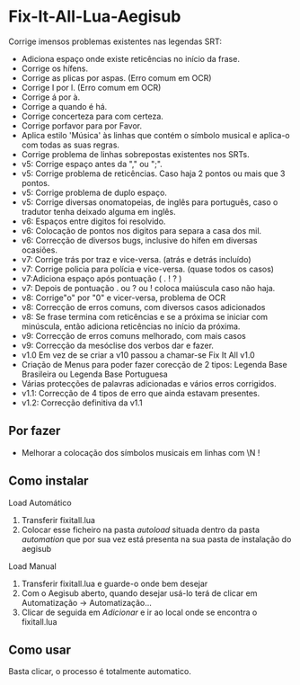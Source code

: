 Fix-It-All-Lua-Aegisub
========================

Corrige imensos problemas existentes nas legendas SRT:
- Adiciona espaço onde existe reticências no início da frase.
- Corrige os hífens.
- Corrige as plicas por aspas. (Erro comum em OCR)
- Corrige I por l. (Erro comum em OCR)
- Corrige á por à.
- Corrige a quando é há.
- Corrige concerteza para com certeza.
- Corrige porfavor para por Favor.
- Aplica estilo 'Música' às linhas que contém o símbolo musical e aplica-o com todas as suas regras.
- Corrige problema de linhas sobrepostas existentes nos SRTs.
-	v5: Corrige espaço antes da "," ou ";".
-	v5: Corrige problema de reticências. Caso haja 2 pontos ou mais que 3 pontos.
-	v5: Corrige problema de duplo espaço.
-	v5: Corrige diversas onomatopeias, de inglês para português, caso o tradutor tenha deixado alguma em inglês.
- v6: Espaços entre digitos foi resolvido.
- v6: Colocação de pontos nos digitos para separa a casa dos mil.
- v6: Correcção de diversos bugs, inclusive do hífen em diversas ocasiões.
- v7: Corrige trás por traz e vice-versa. (atrás e detrás incluído) 
- v7: Corrige policia para polícia e vice-versa. (quase todos os casos)
- v7:Adiciona espaço após pontuação ( . ! ? ) 
- v7: Depois de pontuação . ou ? ou ! coloca maiúscula caso não haja.
- v8: Corrige"o" por "0" e vicer-versa, problema de OCR 
- v8: Correcção de erros comuns, com diversos casos adicionados
- v8: Se frase termina com reticências e se a próxima se iniciar com minúscula, então adiciona reticências no início da próxima. 
- v9: Correcção de erros comuns melhorado, com mais casos
- v9: Correcção da mesóclise dos verbos dar e fazer.
- v1.0 Em vez de se criar a v10 passou a chamar-se Fix It All v1.0
- Criação de Menus para poder fazer corecção de 2 tipos: Legenda Base Brasileira ou Legenda Base Portuguesa
- Várias protecções de palavras adicionadas e vários erros corrigidos.
- v1.1: Correcção de 4 tipos de erro que ainda estavam presentes.
- v1.2: Correcção definitiva da v1.1

Por fazer
-----------------
* Melhorar a colocação dos símbolos musicais em linhas com \N !


Como instalar
--------------

Load Automático

1. Transferir fixitall.lua
2. Colocar esse ficheiro na pasta _autoload_ situada dentro da pasta _automation_ que por sua vez está presenta na sua pasta de instalação do aegisub


Load Manual

1. Transferir fixitall.lua e guarde-o onde bem desejar
2. Com o Aegisub aberto, quando desejar usá-lo terá de clicar em Automatização -> Automatização...
3. Clicar de seguida em _Adicionar_ e ir ao local onde se encontra o fixitall.lua


Como usar
---------

Basta clicar, o processo é totalmente automatico.
